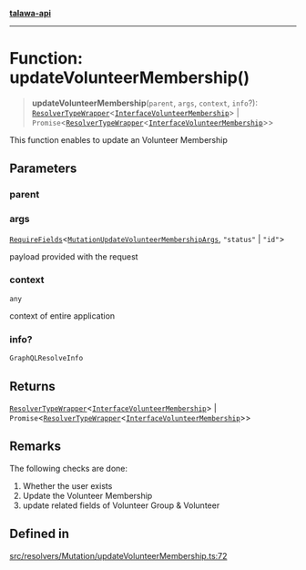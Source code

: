 [**talawa-api**](../../../../README.md)

***

# Function: updateVolunteerMembership()

> **updateVolunteerMembership**(`parent`, `args`, `context`, `info`?): [`ResolverTypeWrapper`](../../../../types/generatedGraphQLTypes/type-aliases/ResolverTypeWrapper.md)\<[`InterfaceVolunteerMembership`](../../../../models/VolunteerMembership/interfaces/InterfaceVolunteerMembership.md)\> \| `Promise`\<[`ResolverTypeWrapper`](../../../../types/generatedGraphQLTypes/type-aliases/ResolverTypeWrapper.md)\<[`InterfaceVolunteerMembership`](../../../../models/VolunteerMembership/interfaces/InterfaceVolunteerMembership.md)\>\>

This function enables to update an Volunteer Membership

## Parameters

### parent

### args

[`RequireFields`](../../../../types/generatedGraphQLTypes/type-aliases/RequireFields.md)\<[`MutationUpdateVolunteerMembershipArgs`](../../../../types/generatedGraphQLTypes/type-aliases/MutationUpdateVolunteerMembershipArgs.md), `"status"` \| `"id"`\>

payload provided with the request

### context

`any`

context of entire application

### info?

`GraphQLResolveInfo`

## Returns

[`ResolverTypeWrapper`](../../../../types/generatedGraphQLTypes/type-aliases/ResolverTypeWrapper.md)\<[`InterfaceVolunteerMembership`](../../../../models/VolunteerMembership/interfaces/InterfaceVolunteerMembership.md)\> \| `Promise`\<[`ResolverTypeWrapper`](../../../../types/generatedGraphQLTypes/type-aliases/ResolverTypeWrapper.md)\<[`InterfaceVolunteerMembership`](../../../../models/VolunteerMembership/interfaces/InterfaceVolunteerMembership.md)\>\>

## Remarks

The following checks are done:
1. Whether the user exists
2. Update the Volunteer Membership
3. update related fields of Volunteer Group & Volunteer

## Defined in

[src/resolvers/Mutation/updateVolunteerMembership.ts:72](https://github.com/Suyash878/talawa-api/blob/f376d03c37e9acd046e7cc983947432c95f74442/src/resolvers/Mutation/updateVolunteerMembership.ts#L72)
